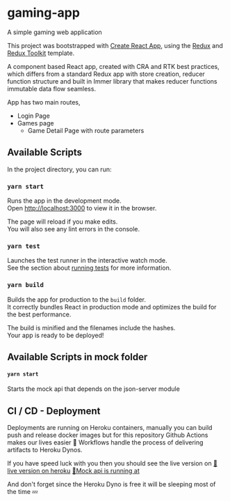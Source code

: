# gaming-app
A simple gaming web application

This project was bootstrapped with [Create React App](https://github.com/facebook/create-react-app), using the [Redux](https://redux.js.org/) and [Redux Toolkit](https://redux-toolkit.js.org/) template.

A component based React app, created with CRA and RTK best practices, which differs from a standard Redux app with store creation,
reducer function structure and built in Immer library that makes reducer functions immutable data flow seamless.

App has two main routes,
- Login Page
- Games page
    - Game Detail Page with route parameters

## Available Scripts

In the project directory, you can run:

### `yarn start`

Runs the app in the development mode.<br />
Open [http://localhost:3000](http://localhost:3000) to view it in the browser.

The page will reload if you make edits.<br />
You will also see any lint errors in the console.

### `yarn test`

Launches the test runner in the interactive watch mode.<br />
See the section about [running tests](https://facebook.github.io/create-react-app/docs/running-tests) for more information.

### `yarn build`

Builds the app for production to the `build` folder.<br />
It correctly bundles React in production mode and optimizes the build for the best performance.

The build is minified and the filenames include the hashes.<br />
Your app is ready to be deployed!

## Available Scripts in mock folder

#### `yarn start`
Starts the mock api that depends on the json-server module

## CI / CD - Deployment

Deployments are running on Heroku containers, manually you can build push and release docker images but for this repository Github Actions makes our lives easier 👏
Workflows handle the process of delivering artifacts to Heroku Dynos.

If you have speed luck with you then you should see the live version on
[🚀live version on heroku](https://gaming-app-demo.herokuapp.com/)
[🚀Mock api is running at](https://gaming-app-mock-api.herokuapp.com/)

And don't forget since the Heroku Dyno is free it will be sleeping most of the time 💤
